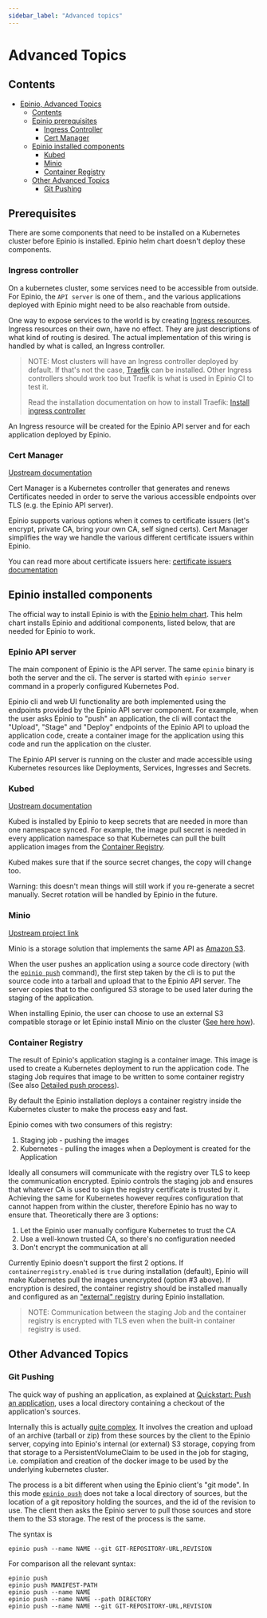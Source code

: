 ```yaml
---
sidebar_label: "Advanced topics"
---
```


<head>
  <link rel="canonical" href="https://docs.epinio.io/explanations/advanced"/>
</head>

# Advanced Topics

## Contents

- [Epinio, Advanced Topics](#epinio-advanced-topics)
  - [Contents](#contents)
  - [Epinio prerequisites](#prerequisites)
    - [Ingress Controller](#ingress-controller)
    - [Cert Manager](#cert-manager)
  - [Epinio installed components](#epinio-installed-components)
    - [Kubed](#kubed)
    - [Minio](#minio)
    - [Container Registry](#container-registry)
  - [Other Advanced Topics](#other-advanced-topics)
    - [Git Pushing](#git-pushing)

## Prerequisites

There are some components that need to be installed on a Kubernetes cluster before
Epinio is installed. Epinio helm chart doesn't deploy these components.

### Ingress controller

On a kubernetes cluster, some services need to be accessible from outside.
For Epinio, the `API server` is one of them., and the various applications 
deployed with Epinio might need to be also reachable from outside.

One way to expose services to the world is by creating [Ingress resources](https://kubernetes.io/docs/concepts/services-networking/ingress/).
Ingress resources on their own, have no effect. They are just descriptions of what kind of routing is desired. The actual implementation of this
wiring is handled by what is called, an Ingress controller.

> NOTE: Most clusters will have an Ingress controller deployed by default. If that's not the case, [Traefik](https://doc.traefik.io/traefik/providers/kubernetes-ingress/) can be installed.
> Other Ingress controllers should work too but Traefik is what is used in Epinio CI to test it.
>
> Read the installation documentation on how to install Traefik: [Install ingress controller](../installation/installation.md#ingress-controller)

An Ingress resource will be created for the Epinio API server and for each application deployed by Epinio.

### Cert Manager

[Upstream documentation](https://cert-manager.io/docs/)

Cert Manager is a Kubernetes controller that generates and renews Certificates needed in order to
serve the various accessible endpoints over TLS (e.g. the Epinio API server).

Epinio supports various options when it comes to certificate issuers (let's encrypt, private CA, bring your own CA, self signed certs).
Cert Manager simplifies the way we handle the various different certificate issuers within Epinio.

You can read more about certificate issuers here: [certificate issuers documentation](../howtos/certificate_issuers.md)

## Epinio installed components

The official way to install Epinio is with the [Epinio helm chart](https://artifacthub.io/packages/helm/epinio/epinio).
This helm chart installs Epinio and additional components, listed below, that are needed for Epinio to work.

### Epinio API server

The main component of Epinio is the API server. The same `epinio` binary is both
the server and the cli. The server is started with `epinio server` command in a properly configured Kubernetes Pod.

Epinio cli and web UI functionality are both implemented using the endpoints provided by the Epinio API server
component. For example, when the user asks Epinio to "push" an application, the
cli will contact the "Upload", "Stage" and "Deploy" endpoints of the Epinio API to upload the application code,
create a container image for the application using this code and run the application on the cluster.

The Epinio API server is running on the cluster and made accessible using Kubernetes resources like
Deployments, Services,  Ingresses and Secrets.

### Kubed

[Upstream documentation](https://github.com/kubeops/kubed)

Kubed is installed by Epinio to keep secrets that are needed in more than
one namespace synced. For example, the image pull secret is needed in every application namespace
so that Kubernetes can pull the built application images from the [Container Registry](#container-registry).

Kubed makes sure that if the source secret changes, the copy will change too.

Warning: this doesn't mean things will still work if you re-generate a secret manually. Secret rotation will be handled by Epinio in the future.

### Minio

[Upstream project link](https://github.com/minio/minio)

Minio is a storage solution that implements the same API as [Amazon S3](https://aws.amazon.com/s3/).

When the user pushes an application using a source code directory (with the [`epinio push`](../references/cli/epinio_push.md) command), the first step taken by the cli is to put the source code into a tarball and upload that to the Epinio API server. The server copies that to the configured S3 storage to be used later during the staging of the application.

When installing Epinio, the user can choose to use an external S3 compatible storage or let Epinio install Minio on the cluster ([See here how](../howtos/setup_external_s3.md)).

### Container Registry

The result of Epinio's application staging is a container image. This image is used to create a Kubernetes deployment to run the application code.
The staging Job requires that image to be written to some container registry (See also [Detailed push process](../explanations/detailed-push-process.md)). 

By default the Epinio installation deploys a container registry inside the Kubernetes cluster to make the process easy and fast.

Epinio comes with two consumers of this registry:

1. Staging job - pushing the images
2. Kubernetes - pulling the images when a Deployment is created for the Application

Ideally all consumers will communicate with the registry over TLS to keep the communication encrypted.
Epinio controls the staging job and ensures that whatever CA is used to sign the registry certificate is trusted by it. Achieving the same for Kubernetes however requires configuration that cannot happen from within the cluster, therefore Epinio has no way to ensure that. Theoretically there are 3 options:

1. Let the Epinio user manually configure Kubernetes to trust the CA
2. Use a well-known trusted CA, so there's no configuration needed
3. Don't encrypt the communication at all

Currently Epinio doesn't support the first 2 options. If `containerregistry.enabled` is `true` during installation (default), Epinio will make Kubernetes pull the images unencrypted (option #3 above).
If encryption is desired, the container registry should be installed manually and configured as an ["external" registry](../howtos/setup_external_registry.md) during Epinio installation.

> NOTE: Communication between the staging Job and the container registry is encrypted with TLS even when the built-in container registry is used.

## Other Advanced Topics

### Git Pushing

The quick way of pushing an application, as explained at
[Quickstart: Push an application](../tutorials/quickstart.md#push-an-application), uses a local
directory containing a checkout of the application's sources.

Internally this is actually [quite complex](detailed-push-process.md). It
involves the creation and upload of an archive (tarball or zip) from these sources by the client
to the Epinio server, copying into Epinio's internal (or external) S3 storage,
copying from that storage to a PersistentVolumeClaim to be used in the job for staging,
i.e. compilation and creation of the docker image to be used by the underlying kubernetes cluster.

The process is a bit different when using the Epinio client's "git mode". In
this mode [`epinio push`](../references/cli/epinio_push.md) does not take a local directory of sources, but the
location of a git repository holding the sources, and the id of the revision to
use. The client then asks the Epinio server to pull those sources and store them to the
S3 storage. The rest of the process is the same.

The syntax is

```
epinio push --name NAME --git GIT-REPOSITORY-URL,REVISION
```

For comparison all the relevant syntax:

```
epinio push
epinio push MANIFEST-PATH
epinio push --name NAME
epinio push --name NAME --path DIRECTORY
epinio push --name NAME --git GIT-REPOSITORY-URL,REVISION
```
